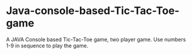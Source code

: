 # Java-console-based-Tic-Tac-Toe-game
A JAVA Console based Tic-Tac-Toe game, two player game. Use numbers 1-9 in sequence to play the game.
